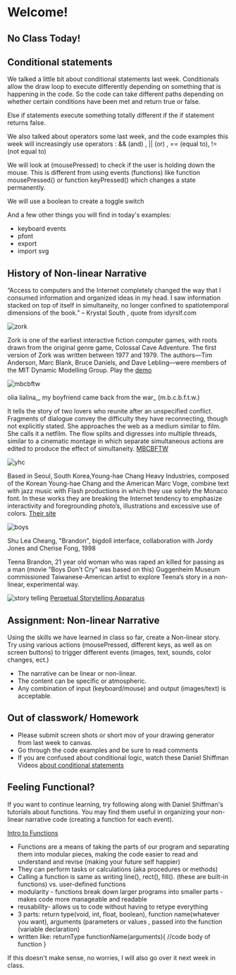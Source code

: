 # Welcome!

## No Class Today!

## Conditional statements

We talked a little bit about conditional statements last week.
Conditionals allow the draw loop to execute differently depending on something that is happening in the code. So the code can take different paths depending on whether certain conditions have been met and return true or false.

Else if statements execute something totally different if the if statement returns false.

We also talked about operators some last week, and the code examples this week will increasingly use operators : && (and) , || (or) , == (equal to), != (not equal to)

We will look at (mousePressed) to check if the user is holding down the mouse. This is different from using events (functions) like function mousePressed() or function keyPressed() which changes a state permanently.

We will use a boolean to create a toggle switch

And a few other things you will find in today's examples:
  - keyboard events
  - pfont
  - export
  - import svg

## History of Non-linear Narrative

  “Access to computers and the Internet completely changed the way that I consumed information and organized ideas in my head. I saw information stacked on top of itself in simultaneity, no longer confined to spatiotemporal dimensions of the book.”  – Krystal South , quote from idyrslf.com

  ![zork](http://gallery.guetech.org/zork1/zork1.jpg)

  Zork is one of the earliest interactive fiction computer games, with roots drawn from the original genre game, Colossal Cave Adventure. The first version of Zork was written between 1977 and 1979. The authors—Tim Anderson, Marc Blank, Bruce Daniels, and Dave Lebling—were members of the MIT Dynamic Modelling Group.
  Play the [demo](http://www.web-adventures.org/cgi-bin/webfrotz?s=ZorkDungeon&n=1709)

  ![mbcbftw](https://rhizome.org/static-media/uploads/mbcbftw-netscape-3.png)

  olia lialina,_ my boyfriend came back from the war_ (m.b.c.b.f.t.w.)

  It tells the story of two lovers who reunite after an unspecified conflict. Fragments of dialogue convey the difficulty they have reconnecting, though not explicitly stated. She approaches the web as a medium similar to film. She calls it a netfilm. The flow splits and digresses into multiple threads, similar to a cinematic montage in which separate simultaneous actions are edited to produce the effect of simultaneity.
  [MBCBFTW](http://www.teleportacia.org/war/wara.htm)

  ![yhc](http://www.philagrafika2010.org/sites/default/files/artist_images/Young-Hae%20Chang%20Heavy%20Industries-Video%20Still-9-%20Temple-webready.jpg)

  Based in Seoul, South Korea,Young-hae Chang Heavy Industries, composed of the Korean Young-hae Chang and the American Marc Voge, combine text with jazz music with Flash productions in which they use solely the Monaco font. In these works they are breaking the Internet tendency to emphasize interactivity and foregrounding photo’s, illustrations and excessive use of colors.
  [Their site](http://www.yhchang.com/)

  ![boys](http://media.rhizome.org/blog/8654/Big-doll.jpg)

  Shu Lea Cheang, "Brandon", bigdoll interface,
   collaboration with Jordy Jones and Cherise Fong, 1998

   Teena Brandon, 21 year old woman who was raped an killed for passing as a man  (movie “Boys Don't Cry” was based on this)
  Guggenheim Museum commissioned Taiwanese-American artist to explore Teena’s story in a non-linear, experimental way.

![story telling](http://storyteller.allesblinkt.com/images/perpetual_patent_storyteller-1.jpg)
 [Perpetual Storytelling Apparatus](http://storyteller.allesblinkt.com/)

   ## Assignment: Non-linear Narrative
   Using the skills we have learned in class so far, create a Non-linear story. Try using various actions (mousePressed, different keys, as well as on screen buttons) to trigger different events (images, text, sounds, color changes, ect.)

   - The narrative can be linear or non-linear.
   - The content can be specific or atmospheric.
   - Any combination of input (keyboard/mouse) and output (images/text) is acceptable.


   ## Out of classwork/ Homework

   - Please submit screen shots or short mov of your drawing generator from last week to canvas.
   - Go through the code examples and be sure to read comments
   - If you are confused about conditional logic, watch these Daniel Shiffman Videos [about conditional statements](https://www.youtube.com/watch?v=mVq7Ms01RjA&list=PLRqwX-V7Uu6YqykuLs00261JCqnL_NNZ_&index=2)


## Feeling Functional?

If you want to continue learning, try following along with Daniel Shiffman's tutorials about functions. You may find them useful in organizing your non-linear narrative code (creating a function for each event).

   [Intro to Functions](https://www.youtube.com/watch?v=XCu7JSkgl04&list=PLRqwX-V7Uu6ajGB2OI3hl5DZsD1Fw1WzR&index=1)

- Functions are a means of taking the parts of our program and separating them
into modular pieces, making the code easier to read and understand and revise (making your future self happier)
- They can perform tasks or calculations (aka procedures or methods)
- Calling a function is same as writing line(), rect(), fill(). (these are
built-in functions) vs. user-defined functions
- modularity - functions break down larger programs into smaller parts - makes
code more manageable and readable
- reusability- allows us to code without having to retype everything
- 3 parts: return type(void, int, float, boolean), function name(whatever you want), arguments (parameters or values , passed into the function (variable declaration)
- written like:
returnType functionName(arguments){
 //code body of function
}

If this doesn't make sense, no worries, I will also go over it next week in class.
